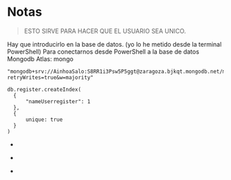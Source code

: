 # Notas
> ESTO SIRVE PARA HACER QUE EL USUARIO SEA UNICO.

Hay que introducirlo en la base de datos. (yo lo he metido desde la terminal PowerShell)
Para conectarnos desde PowerShell a la base de datos Mongodb Atlas: mongo 

```
"mongodb+srv://AinhoaSalo:S8RR1i3Psw5P5ggt@zaragoza.bjkqt.mongodb.net/myFirstDatabase?retryWrites=true&w=majority"
```

```
db.register.createIndex(
  {
      "nameUserregister": 1
  },
  {
      unique: true
  }
)
```

- 
*
+
